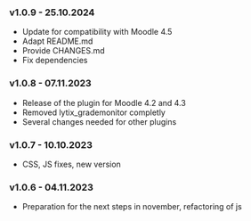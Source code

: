 ### v1.0.9 - 25.10.2024
- Update for compatibility with Moodle 4.5
- Adapt README.md
- Provide CHANGES.md
- Fix dependencies

### v1.0.8 - 07.11.2023
- Release of the plugin for Moodle 4.2 and 4.3
- Removed lytix_grademonitor completly
- Several changes needed for other plugins

### v1.0.7 - 10.10.2023
- CSS, JS fixes, new version

### v1.0.6 - 04.11.2023
- Preparation for the next steps in november, refactoring of js
